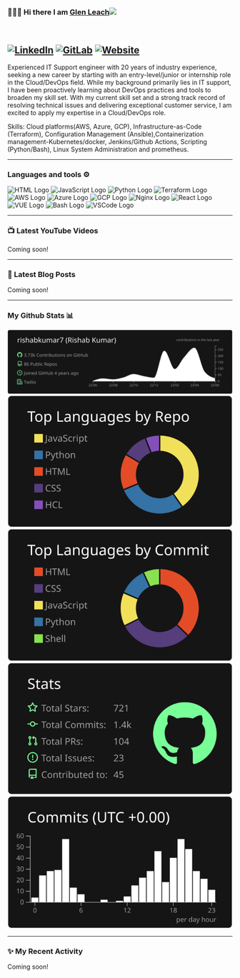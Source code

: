 ### 👨🏻‍💻 Hi there I am [Glen Leach](https://www.glenleach.net)<img src="https://raw.githubusercontent.com/MartinHeinz/MartinHeinz/master/wave.gif" width="30px"></h1>
<br/>

[![LinkedIn](https://img.shields.io/badge/linkedin-%230077B5.svg?style=for-the-badge&logo=linkedin&logoColor=white)](https://www.linkedin.com/in/glen-leach-72492a32/)
[![GitLab](https://img.shields.io/badge/GitLab-330F63?style=for-the-badge&logo=gitlab&logoColor=white)](https://gitlab.com/glen.leach)
[![Website](https://img.shields.io/badge/website-000000?style=for-the-badge&logo=About.me&logoColor=white)](https://www.glenleach.net)
---

Experienced IT Support engineer with 20 years of industry experience, seeking a new career by starting with an entry-level/junior or internship role in the Cloud/DevOps field. While my background primarily lies in IT support, I have been proactively learning about DevOps practices and tools to broaden my skill set. With my current skill set and a strong track record of resolving technical issues and delivering exceptional customer service, I am excited to apply my expertise in a Cloud/DevOps role.

Skills: Cloud platforms(AWS, Azure, GCP), Infrastructure-as-Code (Terraform), Configuration Management (Ansible),Containerization management-Kubernetes/docker, Jenkins/Github Actions, Scripting (Python/Bash), Linux System Administration and prometheus.

---


### Languages and tools ⚙️
<!-- For more icons please follow  https://github.com/MikeCodesDotNET/ColoredBadges -->
<p>
<img src="https://www.svgrepo.com/show/303205/html-5-logo.svg" alt="HTML Logo" width="50" height="50"/> <img src="https://cdn.worldvectorlogo.com/logos/logo-javascript.svg" alt="JavaScript Logo" width="50" height="50"/> <img src="https://cdn.worldvectorlogo.com/logos/python-5.svg" alt="Python Logo" width="50" height="50"/> <img src="https://user-images.githubusercontent.com/25181517/183345121-36788a6e-5462-424a-be67-af1ebeda79a2.png" alt="Terraform Logo" width="50" height="50"/> <img src="https://cdn.worldvectorlogo.com/logos/aws-2.svg" alt="AWS Logo" width="50" height="50"/> <img src="https://cdn.worldvectorlogo.com/logos/azure-1.svg" alt="Azure Logo" width="50" height="50"/> <img src="https://user-images.githubusercontent.com/25181517/183911547-990692bc-8411-4878-99a0-43506cdb69cf.png" alt="GCP Logo" width="50" height="50"/> <img src="https://user-images.githubusercontent.com/25181517/183345125-9a7cd2e6-6ad6-436f-8490-44c903bef84c.png" alt="Nginx Logo" width="50" height="50"/> <img src="https://cdn.worldvectorlogo.com/logos/react-2.svg" alt="React Logo" width="50" height="50"/>  <img src="https://cdn.worldvectorlogo.com/logos/vue-9.svg" alt="VUE Logo" width="50" height="50"/> <img src="https://cdn.worldvectorlogo.com/logos/bash-1.svg" alt="Bash Logo" width="50" height="50"/> <img src="https://cdn.worldvectorlogo.com/logos/visual-studio-code-1.svg" alt="VSCode Logo" width="50" height="50"/>
</p>

---

### 📺 Latest YouTube Videos

<!-- YOUTUBE-VIDEOS-LIST:START -->
Coming soon!

---

### 📕 Latest Blog Posts
<!-- BLOG-POST-LIST:START -->
Coming soon!

---

### My Github Stats 📊

[![](https://raw.githubusercontent.com/glenleach/glenleach/master/profile-summary-card-output/dark/0-profile-details.svg)](https://github.com/vn7n24fzkq/github-profile-summary-cards)
[![](https://raw.githubusercontent.com/glenleach/glenleach/master/profile-summary-card-output/dark/1-repos-per-language.svg)](https://github.com/vn7n24fzkq/github-profile-summary-cards) [![](https://raw.githubusercontent.com/glenleach/glenleach/master/profile-summary-card-output/dark/2-most-commit-language.svg)](https://github.com/vn7n24fzkq/github-profile-summary-cards)
[![](https://raw.githubusercontent.com/glenleach/glenleach/master/profile-summary-card-output/dark/3-stats.svg)](https://github.com/vn7n24fzkq/github-profile-summary-cards) [![](https://raw.githubusercontent.com/glenleach/glenleach/master/profile-summary-card-output/dark/4-productive-time.svg)](https://github.com/vn7n24fzkq/github-profile-summary-cards)
<!--

-->

---

### ✨ My Recent Activity
<!--START_SECTION:activity-->
Coming soon!
<br/>

<!--


Here are some ideas to get you started:

- 🔭 I’m currently working on ...
- 🌱 I’m currently learning ...
- 👯 I’m looking to collaborate on ...
- 🤔 I’m looking for help with ...
- 💬 Ask me about ...
- 📫 How to reach me: ...
- 😄 Pronouns: ...
- ⚡ Fun fact: ...
-->
